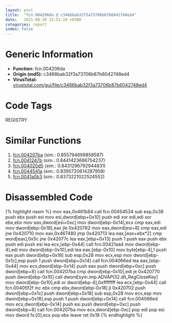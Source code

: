 ```yaml
---
layout: post
title:  "fcn.004206da @ c3466bab32f3a73706b87b6042748ed4"
date:   2021-08-30 15:52:19 +0300
categories: report
index: false
---
```


# Generic Information
- **Function:** fcn.004206da
- **Origin (md5):** c3466bab32f3a73706b87b6042748ed4
- **VirusTotal:** [virustotal.com/gui/file/c3466bab32f3a73706b87b6042748ed4][virustotal_ref]

# Code Tags
<span class="tag" id="REGISTRY">REGISTRY</span>


# Similar Functions

1. [fcn.004207ba][similar_1_ref] (sim.: 0.855794699858587)
2. [fcn.0041247b][similar_2_ref] (sim.: 0.8441423686754237)
3. [fcn.004020d5][similar_3_ref] (sim.: 0.8431296792944831)
4. [fcn.0044541a][similar_4_ref] (sim.: 0.8395720614287958)
5. [fcn.0041a0b3][similar_5_ref] (sim.: 0.8373221022524552)


# Disassembled Code

{% highlight nasm %}
mov eax,0x461b84
call fcn.00454534
sub esp,0x38
push ebx
push esi
mov esi,dword[ebp+0x10]
push edi
xor edi,edi
xor ebx,ebx
mov eax,dword[esi+0xc]
mov dword[ebp-0x14],ecx
cmp eax,edi
mov dword[ebp-0x18],eax
jle 0x420782
mov eax,dword[esi+8]
cmp eax,edi
jne 0x420710
mov eax,0x467480
jmp 0x420713
lea eax,[eax+ebx*2]
cmp word[eax],0x5c
jne 0x42077c
lea eax,[ebp+0x13]
push 1
push eax
push ebx
push edi
push esi
lea ecx,[ebp-0x44]
call fcn.00421aa4
mov dword[ebp-4],edi
mov dword[ebp-0x10],edi
lea eax,[ebp-0x10]
mov byte[ebp-4],1
push eax
push dword[ebp+0x18]
sub esp,0x28
mov ecx,esp
mov dword[ebp-0x1c],esp
push 1
push dword[ebp+0x14]
call fcn.004066ed
lea eax,[ebp-0x44]
mov ecx,dword[ebp-0x14]
push eax
push dword[ebp+0xc]
push dword[ebp+8]
call fcn.004207ba
cmp dword[ebp-0x10],edi
je 0x420770
push dword[ebp-0x10]
call dword[sym.imp.ADVAPI32.dll_RegCloseKey]
mov dword[ebp-0x10],edi
or dword[ebp-4],0xffffffff
lea ecx,[ebp-0x44]
call fcn.00405f2f
inc ebx
cmp ebx,dword[ebp-0x18]
jl 0x420702
push dword[ebp+0x1c]
push dword[ebp+0x18]
sub esp,0x28
mov ecx,esp
mov dword[ebp+0x18],esp
push 1
push dword[ebp+0x14]
call fcn.004066ed
mov ecx,dword[ebp-0x14]
push esi
push dword[ebp+0xc]
push dword[ebp+8]
call fcn.004207ba
mov ecx,dword[ebp-0xc]
pop edi
pop esi
mov dword fs:[0],ecx
pop ebx
leave 
ret 0x18
{% endhighlight %}


[similar_1_ref]: /report/fcn.004207ba@c3466bab32f3a73706b87b6042748ed4
[similar_2_ref]: /report/fcn.0041247b@7b00dd8f2abf54a73bfb09681334ff78
[similar_3_ref]: /report/fcn.004020d5@6c5b0418e4a4c57d99cda47d2717045d
[similar_4_ref]: /report/fcn.0044541a@c3466bab32f3a73706b87b6042748ed4
[similar_5_ref]: /report/fcn.0041a0b3@c3466bab32f3a73706b87b6042748ed4
[virustotal_ref]: https://www.virustotal.com/gui/file/c3466bab32f3a73706b87b6042748ed4
